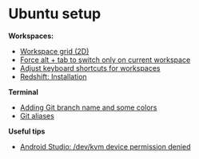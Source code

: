 # Ubuntu setup

**Workspaces:**
- [Workspace grid (2D)](workspace-grid-2d.md)
- [Force alt + tab to switch only on current workspace](switch-only-on-current-workspace.md)
- [Adjust keyboard shortcuts for workspaces](workspace-keyboard-shortcuts.md)
- [Redshift: Installation](redshift-installation.md)

**Terminal**
- [Adding Git branch name and some colors](git-branch-name-and-colors.md)
- [Git aliases](git-aliases.md)

**Useful tips**
- [Android Studio: /dev/kvm device permission denied](https://stackoverflow.com/questions/37300811/android-studio-dev-kvm-device-permission-denied/45749003#45749003)
